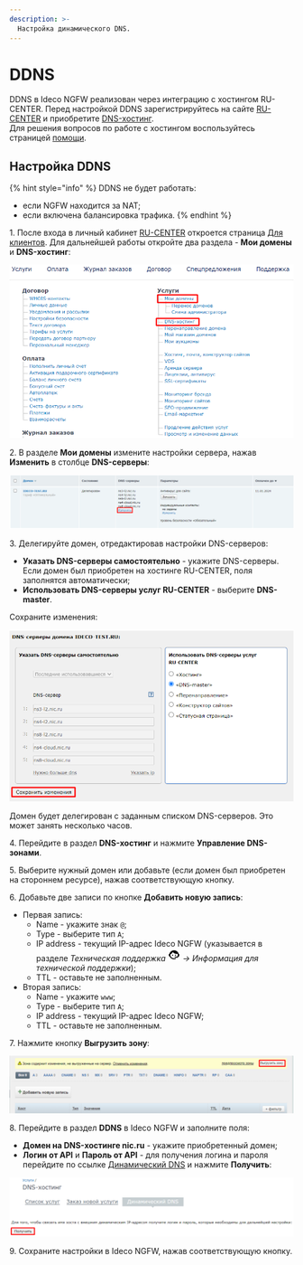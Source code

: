 ```yaml
---
description: >-
  Настройка динамического DNS.
---
```


# DDNS

DDNS в Ideco NGFW реализован через интеграцию с хостингом RU-CENTER. Перед настройкой DDNS зарегистрируйтесь на сайте [RU-CENTER](https://www.nic.ru/) и приобретите [DNS-хостинг](https://www.nic.ru/catalog/for-domain-use/dns-hosting/). \
Для решения вопросов по работе с хостингом воспользуйтесь страницей [помощи](https://www.nic.ru/help/).

## Настройка DDNS

{% hint style="info" %}
DDNS не будет работать:

* если NGFW находится за NAT;
* если включена балансировка трафика.
{% endhint %}

1\. После входа в личный кабинет [RU-CENTER](https://www.nic.ru/) откроется страница [Для клиентов](https://www.nic.ru/manager/manager.cgi/). Для дальнейшей работы откройте два раздела - **Мои домены** и **DNS-хостинг**:

![](../../../.gitbook/assets/ddns.png)

2\. В разделе **Мои домены** измените настройки сервера, нажав **Изменить** в столбце **DNS-серверы**:

![](../../../.gitbook/assets/ddns1.png)

3\. Делегируйте домен, отредактировав настройки DNS-серверов:

* **Указать DNS-серверы самостоятельно** - укажите DNS-серверы. Если домен был приобретен на хостинге RU-CENTER, поля заполнятся автоматически;
* **Использовать DNS-серверы услуг RU-CENTER** - выберите **DNS-master**.

Сохраните изменения:

![](../../../.gitbook/assets/ddns2.png)

Домен будет делегирован с заданным списком DNS-серверов. Это может занять несколько часов.

4\. Перейдите в раздел **DNS-хостинг** и нажмите **Управление DNS-зонами**.

5\. Выберите нужный домен или добавьте (если домен был приобретен на стороннем ресурсе), нажав соответствующую кнопку.

6\. Добавьте две записи по кнопке **Добавить новую запись**:

* Первая запись:
  * Name - укажите знак `@`;
  * Type - выберите тип `А`;
  * IP address - текущий IP-адрес Ideco NGFW (указывается в разделе *Техническая поддержка ![](../../../.gitbook/assets/icon-help.png) -> Информация для технической поддержки*);
  * TTL - оставьте не заполненным.
* Вторая запись:
  * Name - укажите `www`;
  * Type - выберите тип `А`;
  * IP address - текущий IP-адрес Ideco NGFW;
  * TTL - оставьте не заполненным.

7\. Нажмите кнопку **Выгрузить зону**:

![](../../../.gitbook/assets/ddns4.png)

8\. Перейдите в раздел **DDNS** в Ideco NGFW и заполните поля:

* **Домен на DNS-хостинге nic.ru** - укажите приобретенный домен;
* **Логин от API** и **Пароль от API** - для получения логина и пароля перейдите по ссылке [Динамический DNS](https://www.nic.ru/manager/services.cgi?step=srv.my_dns.dyn) и нажмите **Получить**:

![](../../../.gitbook/assets/ddns3.png)

9\. Сохраните настройки в Ideco NGFW, нажав соответствующую кнопку.